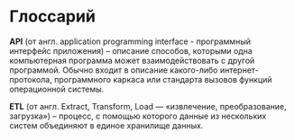 # Глоссарий

**API** (от англ. application programming interface - программный интерфейс приложения) – описание способов, которыми одна компьютерная программа может взаимодействовать с другой программой. Обычно входит в описание какого-либо интернет-протокола, программного каркаса или стандарта вызовов функций операционной системы.

**ETL** (от англ. Extract, Transform, Load — «извлечение, преобразование, загрузка») – процесс, с помощью которого данные из нескольких систем объединяют в единое хранилище данных.

